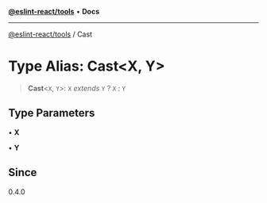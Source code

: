 [**@eslint-react/tools**](../README.md) • **Docs**

***

[@eslint-react/tools](../README.md) / Cast

# Type Alias: Cast\<X, Y\>

> **Cast**\<`X`, `Y`\>: `X` *extends* `Y` ? `X` : `Y`

## Type Parameters

• **X**

• **Y**

## Since

0.4.0

